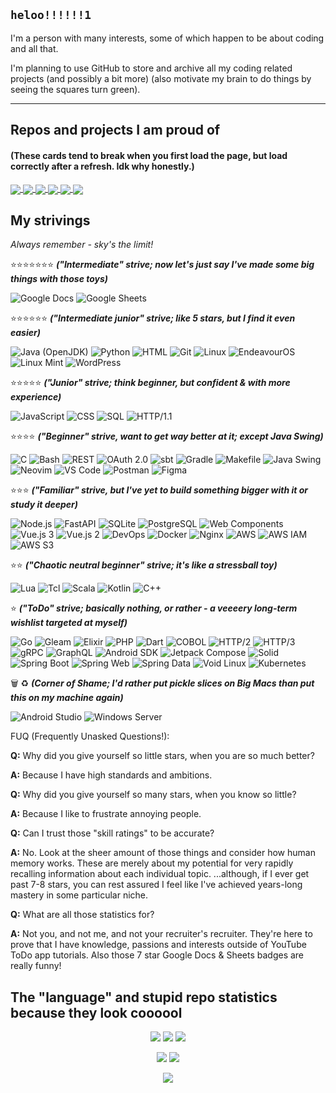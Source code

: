 ## `heloo!!!!!!1`

I'm a person with many interests, some of which happen to be about coding and all that.

I'm planning to use GitHub to store and archive all my coding related projects (and possibly a bit more) (also motivate my brain to do things by seeing the squares turn green).

-----

## Repos and projects I am proud of

#### (These cards tend to break when you first load the page, but load correctly after a refresh. Idk why honestly.)

<a href="https://github.com/PerfectMach1ne/three-phase-calendar">
 <img align="center" src="https://github-readme-stats-62bz0xsm9-perfectmach1ne.vercel.app/api/pin/?username=PerfectMach1ne&repo=three-phase-calendar&theme=maroongold" />
</a>
<a href="https://github.com/PerfectMach1ne/psiNotes-DocYoinker">
 <img align="center" src="https://github-readme-stats-62bz0xsm9-perfectmach1ne.vercel.app/api/pin/?username=PerfectMach1ne&repo=psiNotes-DocYoinker&theme=maroongold" />
</a>
<a href="https://github.com/PerfectMach1ne/starr-and-eden.neocities.org">
 <img align="center" src="https://github-readme-stats-62bz0xsm9-perfectmach1ne.vercel.app/api/pin/?username=PerfectMach1ne&repo=starr-and-eden.neocities.org&theme=maroongold" />
</a>
<a href="https://github.com/PerfectMach1ne/Jaccal">
 <img align="center" src="https://github-readme-stats-62bz0xsm9-perfectmach1ne.vercel.app/api/pin/?username=PerfectMach1ne&repo=Jaccal&theme=aura" />
</a>
<a href="https://github.com/PerfectMach1ne/uni-UI-UX-design">
 <img align="center" src="https://github-readme-stats-62bz0xsm9-perfectmach1ne.vercel.app/api/pin/?username=PerfectMach1ne&repo=uni-UI-UX-design&theme=aura" />
</a>
<a href="https://github.com/PerfectMach1ne/course-fastapi">
 <img align="center" src="https://github-readme-stats-62bz0xsm9-perfectmach1ne.vercel.app/api/pin/?username=PerfectMach1ne&repo=course-fastapi&theme=outrun" />
</a>

## My strivings

*Always remember - sky's the limit!*

⭐⭐⭐⭐⭐⭐⭐ ***("Intermediate" strive; now let's just say I've made some big things with those toys)***

![Google Docs](https://img.shields.io/badge/Google%20Docs-%234285F4.svg?style=flat-square&logo=googledocs&logoColor=white)
![Google Sheets](https://img.shields.io/badge/Google%20Sheets-%2300DC82.svg?style=flat-square&logo=googlesheets&logoColor=white)

⭐⭐⭐⭐⭐⭐ ***("Intermediate junior" strive; like 5 stars, but I find it even easier)***

![Java (OpenJDK)](https://img.shields.io/badge/Java-%23b07219.svg?style=flat-square&logo=openjdk&logoColor=white)
![Python](https://img.shields.io/badge/Python-%233776AB.svg?style=flat-square&logo=python&logoColor=white)
![HTML](https://img.shields.io/badge/HTML5-%23E34F26.svg?style=flat-square&logo=html5&logoColor=white)
![Git](https://img.shields.io/badge/Git-%23F05033.svg?style=flat-square&logo=git&logoColor=white)
![Linux](https://img.shields.io/badge/Linux-%23FCC624.svg?style=flat-square&logo=linux&logoColor=black)
![EndeavourOS](https://img.shields.io/badge/EndeavourOS-%235C6AC4.svg?style=flat-square&logo=archlinux&logoColor=white)
![Linux Mint](https://img.shields.io/badge/Linux%20Mint-%2300875C.svg?style=flat-square&logo=linuxmint&logoColor=white)
![WordPress](https://img.shields.io/badge/WordPress-%23117AC9.svg?style=flat-square&logo=wordpress&logoColor=white)

⭐⭐⭐⭐⭐ ***("Junior" strive; think beginner, but confident & with more experience)***

![JavaScript](https://img.shields.io/badge/JavaScript-%23F7DF1E.svg?style=flat-square&logo=javascript&logoColor=black)
![CSS](https://img.shields.io/badge/CSS3-%231572B6.svg?style=flat-square&logo=css3&logoColor=white)
![SQL](https://img.shields.io/badge/SQL-%2300758F.svg?style=flat-square)
![HTTP/1.1](https://img.shields.io/badge/HTTP%2F1.1-%23000000.svg?style=flat-square)

⭐⭐⭐⭐ ***("Beginner" strive, want to get way better at it; except Java Swing)***

![C](https://img.shields.io/badge/C-%2300599C.svg?style=flat-square&logo=c&logoColor=white)
![Bash](https://img.shields.io/badge/Bash-%234EAA25.svg?style=flat-square&logo=gnubash&logoColor=white)
![REST](https://img.shields.io/badge/REST-%23009688.svg?style=flat-square)
![OAuth 2.0](https://img.shields.io/badge/OAuth%202.0-%233F51B5.svg?style=flat-square)
![sbt](https://img.shields.io/badge/sbt-%23BF4040.svg?style=flat-square&logo=sbt&logoColor=white)
![Gradle](https://img.shields.io/badge/Gradle-%2302303A.svg?style=flat-square&logo=gradle&logoColor=white)
![Makefile](https://img.shields.io/badge/Makefile-%2342785B.svg?style=flat-square)
![Java Swing](https://img.shields.io/badge/Java%20Swing-%23b07219.svg?style=flat-square)
![Neovim](https://img.shields.io/badge/Neovim-%2357A143.svg?style=flat-square&logo=neovim&logoColor=white)
![VS Code](https://img.shields.io/badge/VS%20Code-%23007ACC.svg?style=flat-square&logo=visualstudiocode&logoColor=white)
![Postman](https://img.shields.io/badge/Postman-%23FF6C37.svg?style=flat-square&logo=postman&logoColor=white)
![Figma](https://img.shields.io/badge/Figma-%23F24E1E.svg?style=flat-square&logo=figma&logoColor=white)

⭐⭐⭐ ***("Familiar" strive, but I've yet to build something bigger with it or study it deeper)***

![Node.js](https://img.shields.io/badge/Node.js-%23339933.svg?style=flat-square&logo=nodedotjs&logoColor=white)
![FastAPI](https://img.shields.io/badge/FastAPI-%2300C7B7.svg?style=flat-square&logo=fastapi&logoColor=white)
![SQLite](https://img.shields.io/badge/SQLite-%23003B57.svg?style=flat-square&logo=sqlite&logoColor=white)
![PostgreSQL](https://img.shields.io/badge/PostgreSQL-%23336791.svg?style=flat-square&logo=postgresql&logoColor=white)
![Web Components](https://img.shields.io/badge/Web%20Components-%2329ABE2.svg?style=flat-square)
![Vue.js 3](https://img.shields.io/badge/Vue.js%203-%234FC08D.svg?style=flat-square&logo=vuedotjs&logoColor=white)
![Vue.js 2](https://img.shields.io/badge/Vue.js%202-%234FC08D.svg?style=flat-square&logo=vuedotjs&logoColor=white)
![DevOps](https://img.shields.io/badge/DevOps-%23F05033.svg?style=flat-square)
![Docker](https://img.shields.io/badge/Docker-%232496ED.svg?style=flat-square&logo=docker&logoColor=white)
![Nginx](https://img.shields.io/badge/Nginx-%23009639.svg?style=flat-square&logo=nginx&logoColor=white)
![AWS](https://img.shields.io/badge/AWS-%23FF9900.svg?style=flat-square&logo=amazonwebservices&logoColor=white)
![AWS IAM](https://img.shields.io/badge/AWS%20IAM-%23FF9900.svg?style=flat-square&logo=amazoniam&logoColor=white)
![AWS S3](https://img.shields.io/badge/AWS%20S3-%23FF9900.svg?style=flat-square&logo=amazons3&logoColor=white)

⭐⭐ ***("Chaotic neutral beginner" strive; it's like a stressball toy)***

![Lua](https://img.shields.io/badge/Lua-%232C2D72.svg?style=flat-square&logo=lua&logoColor=white)
![Tcl](https://img.shields.io/badge/Tcl-%2370280F.svg?style=flat-square)
![Scala](https://img.shields.io/badge/Scala-%23DC322F.svg?style=flat-square&logo=scala&logoColor=white)
![Kotlin](https://img.shields.io/badge/Kotlin-%237F52FF.svg?style=flat-square&logo=kotlin&logoColor=white)
![C++](https://img.shields.io/badge/C++-%2300599C.svg?style=flat-square&logo=c%2B%2B&logoColor=white)

⭐ ***("ToDo" strive; basically nothing, or rather - a veeeery long-term wishlist targeted at myself)***

![Go](https://img.shields.io/badge/Go-%2300ADD8.svg?style=flat-square&logo=go&logoColor=white)
![Gleam](https://img.shields.io/badge/Gleam-%23FFB3E7.svg?style=flat-square&logo=gleam&logoColor=white)
![Elixir](https://img.shields.io/badge/Elixir-%234A3F78.svg?style=flat-square&logo=elixir&logoColor=white)
![PHP](https://img.shields.io/badge/PHP-%23777BB4.svg?style=flat-square&logo=php&logoColor=white)
![Dart](https://img.shields.io/badge/Dart-%230175C2.svg?style=flat-square&logo=dart&logoColor=white)
![COBOL](https://img.shields.io/badge/COBOL-%23005CA5.svg?style=flat-square)
![HTTP/2](https://img.shields.io/badge/HTTP%2F2-%230056D0.svg?style=flat-square)
![HTTP/3](https://img.shields.io/badge/HTTP%2F3-%232F93E0.svg?style=flat-square)
![gRPC](https://img.shields.io/badge/gRPC-%23008080.svg?style=flat-square&logo=grpc&logoColor=white)
![GraphQL](https://img.shields.io/badge/GraphQL-%23E10098.svg?style=flat-square&logo=graphql&logoColor=white)
![Android SDK](https://img.shields.io/badge/Android%20SDK-%233DDC84.svg?style=flat-square&logo=android&logoColor=white)
![Jetpack Compose](https://img.shields.io/badge/Jetpack%20Compose-%234285F4.svg?style=flat-square&logo=jetpackcompose&logoColor=white)
![Solid](https://img.shields.io/badge/Solid-%232C4F7C.svg?style=flat-square&logo=solid&logoColor=white)
![Spring Boot](https://img.shields.io/badge/Spring%20Boot-%236DB33F.svg?style=flat-square&logo=springboot&logoColor=white)
![Spring Web](https://img.shields.io/badge/Spring%20Web-%236DB33F.svg?style=flat-square&logo=spring&logoColor=white)
![Spring Data](https://img.shields.io/badge/Spring%20Data-%236DB33F.svg?style=flat-square&logo=spring&logoColor=white)
![Void Linux](https://img.shields.io/badge/Void%20Linux-%2300BFAE.svg?style=flat-square&logo=void-linux&logoColor=white)
![Kubernetes](https://img.shields.io/badge/Kubernetes-%23326CE5.svg?style=flat-square&logo=kubernetes&logoColor=white)

🗑️ ♻️ ***(Corner of Shame; I'd rather put pickle slices on Big Macs than put this on my machine again)***

![Android Studio](https://img.shields.io/badge/Android%20Studio-%233DDC84.svg?style=flat-square&logo=androidstudio&logoColor=white)
![Windows Server](https://img.shields.io/badge/Windows%20Server-%230078D6.svg?style=flat-square&logo=windows&logoColor=white)

FUQ (Frequently Unasked Questions!):

**Q:** Why did you give yourself so little stars, when you are so much better?

**A:** Because I have high standards and ambitions.

**Q:** Why did you give yourself so many stars, when you know so little?

**A:** Because I like to frustrate annoying people.

**Q:** Can I trust those "skill ratings" to be accurate?

**A:** No. Look at the sheer amount of those things and consider how human memory works. These are merely about my potential for very rapidly recalling information about each individual topic. ...although, if I ever get past 7-8 stars, you can rest assured I feel like I've achieved years-long mastery in some particular niche.

**Q:** What are all those statistics for?

**A:** Not you, and not me, and not your recruiter's recruiter. They're here to prove that I have knowledge, passions and interests outside of YouTube ToDo app tutorials. Also those 7 star Google Docs & Sheets badges are really funny!

## The "language" and stupid repo statistics because they look coooool

<div align="center">
<img src="https://github-readme-stats-f9jowu2ic-perfectmach1ne.vercel.app/api/top-langs/?username=PerfectMach1ne&layout=compact&theme=gradient&bg_color=90,AA8ED6,5EAEEC&text_color=FFFFFF&title_color=FFFFFF&langs_count=20&hide=jupyter%20notebook,tsql,mako">
<img src="https://github-readme-stats-f9jowu2ic-perfectmach1ne.vercel.app/api/top-langs/?username=PerfectMach1ne&layout=compact&theme=gradient&bg_color=90,AA8ED6,5EAEEC&text_color=FFFFFF&title_color=FFFFFF&langs_count=10&hide=jupyter%20notebook,tsql,mako">
<img src="http://github-profile-summary-cards.vercel.app/api/cards/productive-time?username=PerfectMach1ne&theme=tokyonight&utcOffset=1">
</div>

<p align="center">
  <img src="http://github-profile-summary-cards.vercel.app/api/cards/repos-per-language?username=PerfectMach1ne&theme=github_dark">
  <img src="http://github-profile-summary-cards.vercel.app/api/cards/most-commit-language?username=PerfectMach1ne&theme=github_dark">
</p>
<p align="center">
  <img src="http://github-profile-summary-cards.vercel.app/api/cards/profile-details?username=PerfectMach1ne&theme=tokyonight">
</p>

